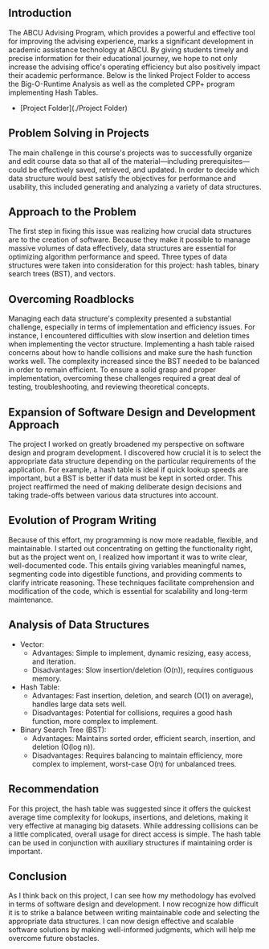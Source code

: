 ## Introduction
The ABCU Advising Program, which provides a powerful and effective tool for improving the advising experience, marks a significant development in academic assistance technology at ABCU. By giving students timely and precise information for their educational journey, we hope to not only increase the advising office's operating efficiency but also positively impact their academic performance. Below is the linked Project Folder to access the Big-O-Runtime Analysis as well as the completed CPP+ program implementing Hash Tables. 
  * [Project Folder](./Project Folder)

## Problem Solving in Projects
The main challenge in this course's projects was to successfully organize and edit course data so that all of the material—including prerequisites—could be effectively saved, retrieved, and updated. In order to decide which data structure would best satisfy the objectives for performance and usability, this included generating and analyzing a variety of data structures.

## Approach to the Problem
The first step in fixing this issue was realizing how crucial data structures are to the creation of software. Because they make it possible to manage massive volumes of data effectively, data structures are essential for optimizing algorithm performance and speed. Three types of data structures were taken into consideration for this project: hash tables, binary search trees (BST), and vectors.

## Overcoming Roadblocks
Managing each data structure's complexity presented a substantial challenge, especially in terms of implementation and efficiency issues. For instance, I encountered difficulties with slow insertion and deletion times when implementing the vector structure. Implementing a hash table raised concerns about how to handle collisions and make sure the hash function works well. The complexity increased since the BST needed to be balanced in order to remain efficient. To ensure a solid grasp and proper implementation, overcoming these challenges required a great deal of testing, troubleshooting, and reviewing theoretical concepts.

## Expansion of Software Design and Development Approach
The project I worked on greatly broadened my perspective on software design and program development. I discovered how crucial it is to select the appropriate data structure depending on the particular requirements of the application. For example, a hash table is ideal if quick lookup speeds are important, but a BST is better if data must be kept in sorted order. This project reaffirmed the need of making deliberate design decisions and taking trade-offs between various data structures into account.

## Evolution of Program Writing
Because of this effort, my programming is now more readable, flexible, and maintainable. I started out concentrating on getting the functionality right, but as the project went on, I realized how important it was to write clear, well-documented code. This entails giving variables meaningful names, segmenting code into digestible functions, and providing comments to clarify intricate reasoning. These techniques facilitate comprehension and modification of the code, which is essential for scalability and long-term maintenance.

## Analysis of Data Structures
  * Vector:
    * Advantages: Simple to implement, dynamic resizing, easy access, and iteration.
    * Disadvantages: Slow insertion/deletion (O(n)), requires contiguous memory.
  * Hash Table:
    * Advantages: Fast insertion, deletion, and search (O(1) on average), handles large data sets well.
    * Disadvantages: Potential for collisions, requires a good hash function, more complex to implement.
  * Binary Search Tree (BST):
    * Advantages: Maintains sorted order, efficient search, insertion, and deletion (O(log n)).
    * Disadvantages: Requires balancing to maintain efficiency, more complex to implement, worst-case O(n) for unbalanced trees.

## Recommendation
For this project, the hash table was suggested since it offers the quickest average time complexity for lookups, insertions, and deletions, making it very effective at managing big datasets. While addressing collisions can be a little complicated, overall usage for direct access is simple. The hash table can be used in conjunction with auxiliary structures if maintaining order is important.

## Conclusion
As I think back on this project, I can see how my methodology has evolved in terms of software design and development. I now recognize how difficult it is to strike a balance between writing maintainable code and selecting the appropriate data structures. I can now design effective and scalable software solutions by making well-informed judgments, which will help me overcome future obstacles.
